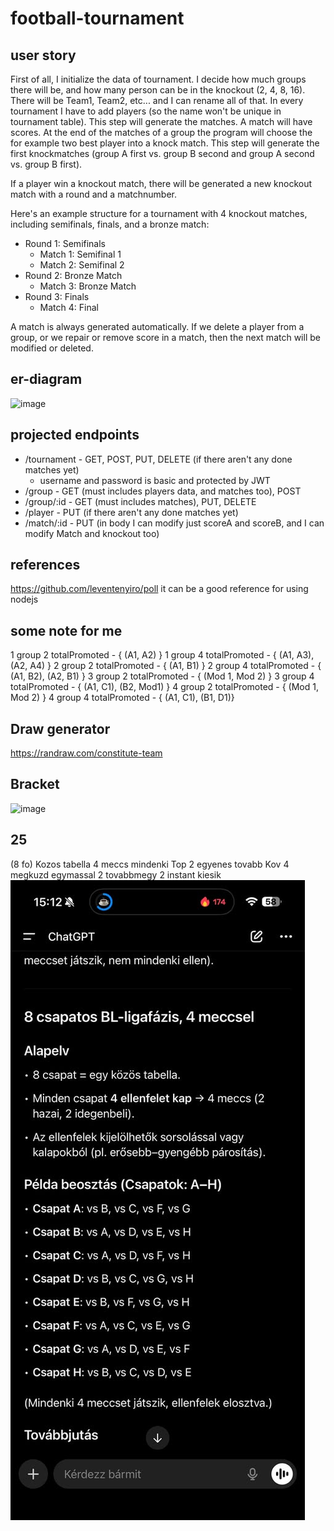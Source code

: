 # football-tournament

## user story
First of all, I initialize the data of tournament. I decide how much groups there will be, and how many person can be in the knockout (2, 4, 8, 16). There will be Team1, Team2, etc... and I can rename all of that. In every tournament I have to add players (so the name won't be unique in tournament table). This step will generate the matches. A match will have scores. At the end of the matches of a group the program will choose the for example two best player into a knock match. This step will generate the first knockmatches (group A first vs. group B second and group A second vs. group B first).

If a player win a knockout match, there will be generated a new knockout match with a round and a matchnumber.

Here's an example structure for a tournament with 4 knockout matches, including semifinals, finals, and a bronze match:

- Round 1: Semifinals
    - Match 1: Semifinal 1
    - Match 2: Semifinal 2
- Round 2: Bronze Match
    - Match 3: Bronze Match
- Round 3: Finals
    - Match 4: Final

A match is always generated automatically. If we delete a player from a group, or we repair or remove score in a match, then the next match will be modified or deleted.

## er-diagram
![image](https://github.com/Trophien/football-tournament/assets/44240562/8cfe36f1-c41f-41a3-8e89-ca6bec4e0490)

## projected endpoints
- /tournament - GET, POST, PUT, DELETE (if there aren't any done matches yet)
    - username and password is basic and protected by JWT
- /group - GET (must includes players data, and matches too), POST
- /group/:id - GET (must includes matches), PUT, DELETE
- /player - PUT (if there aren't any done matches yet)
- /match/:id - PUT (in body I can modify just scoreA and scoreB, and I can modify Match and knockout too)

## references
https://github.com/leventenyiro/poll it can be a good reference for using nodejs

## some note for me
1 group 2 totalPromoted - { (A1, A2) }
1 group 4 totalPromoted - { (A1, A3), (A2, A4) }
2 group 2 totalPromoted - { (A1, B1) }
2 group 4 totalPromoted - { (A1, B2), (A2, B1) }
3 group 2 totalPromoted - { (Mod 1, Mod 2) }
3 group 4 totalPromoted - { (A1, C1), (B2, Mod1) }
4 group 2 totalPromoted - { (Mod 1, Mod 2) }
4 group 4 totalPromoted - { (A1, C1), (B1, D1)}

## Draw generator
https://randraw.com/constitute-team

## Bracket

![image](https://github.com/leventenyiro/football-tournament/assets/44240562/28dfe4d3-95bf-4c10-bded-d737f41efdaf)

## 25
(8 fo)
Kozos tabella
4 meccs mindenki
Top 2 egyenes tovabb
Kov 4 megkuzd egymassal 2 tovabbmegy
2 instant kiesik
![alt text](image.png)